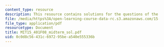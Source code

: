 ```yaml
---
content_type: resource
description: This resource contains solutions for the questions of the midterm exams.
file: /media/https%3A/open-learning-course-data-rc.s3.amazonaws.com/15-401-finance-theory-i-fall-2008/0c0d8c56431c697295bea540e555336b_MIT15_401F08_midterm_sol.pdf
file_type: application/pdf
resourcetype: Document
title: MIT15_401F08_midterm_sol.pdf
uid: 0c0d8c56-431c-6972-95be-a540e555336b
---
```

